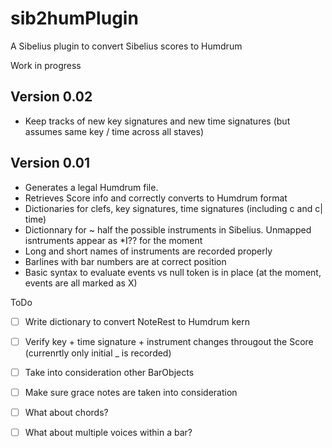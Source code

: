 # sib2humPlugin
A Sibelius plugin to convert Sibelius scores to Humdrum

Work in progress

## Version 0.02

* Keep tracks of new key signatures and new time signatures (but assumes same key / time across all staves)

## Version 0.01

 * Generates a legal Humdrum file.
 * Retrieves Score info and correctly converts to Humdrum format
 * Dictionaries for clefs, key signatures, time signatures (including c and c| time)
 * Dictionnary for ~ half the possible instruments in Sibelius. Unmapped isntruments appear as \*I?? for the moment
 * Long and short names of instruments are recorded properly
 * Barlines with bar numbers are at correct position
 * Basic syntax to evaluate events vs null token is in place (at the moment, events are all marked as X)

ToDo
- [ ] Write dictionary to convert NoteRest to Humdrum kern
- [ ] Verify key + time signature + instrument changes througout the Score (currenrtly only initial _ is recorded)
- [ ] Take into consideration other BarObjects
- [ ] Make sure grace notes are taken into consideration
- [ ] What about chords?
- [ ] What about multiple voices within a bar?

